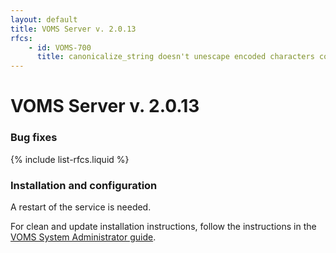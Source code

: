 ```yaml
---
layout: default
title: VOMS Server v. 2.0.13
rfcs:
    - id: VOMS-700
      title: canonicalize_string doesn't unescape encoded characters correctly
---
```


# VOMS Server v. 2.0.13

### Bug fixes

{% include list-rfcs.liquid %}

### Installation and configuration

A restart of the service is needed.

For clean and update installation instructions, follow the instructions in the
[VOMS System Administrator
guide]({{site.baseurl}}/documentation/sysadmin-guide/3.0.6).
